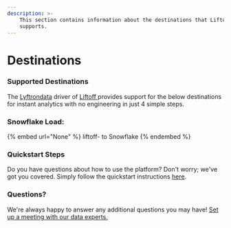 ```yaml
---
description: >-
    This section contains information about the destinations that Liftoff 
    supports.
---
```


# Destinations

### Supported Destinations

The [Lyftrondata](https://www.lyftrondata.com/) driver of [Liftoff ](None) provides support for the below destinations for instant analytics with no engineering in just 4 simple steps.

### Snowflake Load:

{% embed url="None" %}
liftoff- to Snowflake
{% endembed %}

### Quickstart Steps

Do you have questions about how to use the platform? Don't worry; we've got you covered. Simply follow the quickstart instructions [here](README.md).

### Questions? <a href="#questions" id="questions"></a>

We're always happy to answer any additional questions you may have! [Set up a meeting with our data experts.](https://www.lyftrondata.com/book-a-meeting/)
